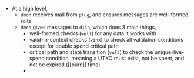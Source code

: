 - At a high level,
	- `dmon` receives mail from `plug`, and ensures messages are well-formed rolls
	- `dmon` gives messages to `djin`, which does 3 main things,
		- well-formed checks (`well`) for any data it works with
		- valid-in-context checks (`vinx`) to check all validation conditions except for double spend critical path
		- critical path and state transition (`vult`) to check the unique-live-spend condition, meaning a UTXO must exist, not be spent, and not be expired ([[burn]] time).
		-